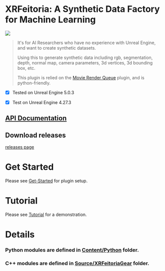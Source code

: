 # XRFeitoria: A Synthetic Data Factory for Machine Learning

![](docs/pics/demo.gif)

> It's for AI Researchers who have no experience with Unreal Engine, and want to create synthetic datasets.
>
> Using this to generate synthetic data including rgb, segmentation, depth, normal map, camera parameters, 3d vertices, 3d bounding box, etc.
>
> This plugin is relied on the [Movie Render Queue](https://docs.unrealengine.com/5.0/en-US/render-cinematics-in-unreal-engine/) plugin, and is python-friendly.


- [x] Tested on Unreal Engine 5.0.3

- [x] Test on Unreal Engine 4.27.3

## [API Documentation](http://meihaiyi.pages.gitlab.bj.sensetime.com/xrfeitoria-gear-docs/)

## Download releases

[releases page](../../releases)

# Get Started

Please see [Get-Started](/docs/Get-Started.md) for plugin setup.

# Tutorial

Please see [Tutorial](/docs/Tutorial.md) for a demonstration.

# Details

### Python modules are defined in [Content/Python](/Content/Python/) folder.

### C++ modules are defined in [Source/XRFeitoriaGear](/Source/XRFeitoriaGear/) folder.
